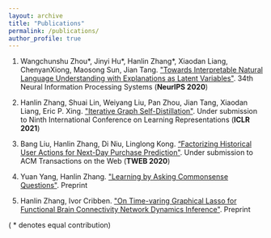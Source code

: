 ```yaml
---
layout: archive
title: "Publications"
permalink: /publications/
author_profile: true
---
```


1. Wangchunshu Zhou\*, Jinyi Hu\*, Hanlin Zhang\*, Xiaodan Liang, ChenyanXiong, Maosong Sun, Jian Tang. ["Towards Interpretable Natural Language Understanding with Explanations as Latent Variables"](../files/NeurIPS2020.pdf). 34th Neural Information Processing Systems (**NeurIPS 2020**)

2. Hanlin Zhang, Shuai Lin, Weiyang Liu, Pan Zhou, Jian Tang, Xiaodan Liang, Eric P. Xing. ["Iterative Graph Self-Distillation"](../files/ICLR2021.pdf). Under submission to Ninth International Conference on Learning Representations (**ICLR 2021**)
  
3. Bang Liu, Hanlin Zhang, Di Niu, Linglong Kong. [“Factorizing Historical User Actions for Next-Day Purchase Prediction"](../files/TWEB.pdf). Under submission to ACM Transactions on the Web (**TWEB 2020**)

4. Yuan Yang, Hanlin Zhang. ["Learning by Asking Commonsense Questions"](../files/logic.pdf). Preprint
   
5. Hanlin Zhang, Ivor Cribben. ["On Time-varing Graphical Lasso for Functional Brain Connectivity Network Dynamics Inference"](../files/fMRI.pdf). Preprint

( * denotes equal contribution)
